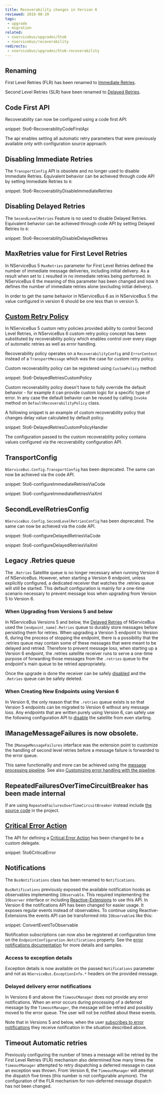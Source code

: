 ```yaml
---
title: Recoverability changes in Version 6
reviewed: 2016-08-29
tags:
 - upgrade
 - migration
related:
 - nservicebus/upgrades/5to6
 - nservicebus/recoverability
redirects:
 - nservicebus/upgrades/5to6-recoverability
---
```



## Renaming

First Level Retries (FLR) has been renamed to [Immediate Retries](/nservicebus/recoverability/#immediate-retries).

Second Level Retries (SLR) have been renamed to [Delayed Retries](/nservicebus/recoverability/#delayed-retries).


## Code First API

Recoverability can now be configured using a code first API:

snippet: 5to6-RecoverabilityCodeFirstApi

The api enables setting all automatic retry parameters that were previously available only with configuration source approach.


## Disabling Immediate Retries

The `TransportConfig` API is obsolete and no longer used to disable Immediate Retries. Equivalent behavior can be achieved through code API by setting Immediate Retries to `0`:

snippet: 5to6-RecoverabilityDisableImmediateRetries


## Disabling Delayed Retries

The `SecondLevelRetries` Feature is no used to disable Delayed Retries. Equivalent behavior can be achieved through code API by setting Delayed Retries to `0`:

snippet: 5to6-RecoverabilityDisableDelayedRetries


## MaxRetries value for First Level Retries

In NServiceBus 5 `MaxRetries` parameter for First Level Retries defined the number of immediate message deliveries, including initial delivery. As a result when set to `1` resulted in no immediate retries being performed. In NServiceBus 6 the meaning of this parameter has been changed and now it defines the number of immediate retries alone (excluding initial delivery). 

In order to get the same behavior in NServiceBus 6 as in NServiceBus 5 the value configured in version 6 should be one less than in version 5.


## [Custom Retry Policy](/nservicebus/recoverability/custom-recoverability-policy.md)

In NServiceBus 5 custom retry policies provided ability to control Second Level Retries, in NServiceBus 6 custom retry policy concept has been substituted by recoverability policy which enables control over every stage of automatic retries as well as error handling.

Recoverability policy operates on a `RecoverabilityConfig` and `ErrorContext` instead of a `TransportMessage` which was the case for custom retry policy.

Custom recoverability policy can be registered using `CustomPolicy` method:

snippet: 5to6-DelayedRetriesCustomPolicy

Custom recoverability policy doesn't have to fully override the default behavior - for example it can provide custom logic for a specific type of error. In any case the default behavior can be reused by calling `Invoke` method on `DefaultRecoverabilityPolicy` class. 

A following snippet is an example of custom recoverability policy that changes delay value calculated by default policy.

snippet: 5to6-DelayedRetriesCustomPolicyHandler

The configuration passed to the custom recoverability policy contains values configured via the recoverability configuration API.


## TransportConfig

`NServiceBus.Config.TransportConfig` has been deprecated. The same can now be achieved via the code API.

snippet: 5to6-configureImmediateRetriesViaCode

snippet: 5to6-configureImmediateRetriesViaXml


## SecondLevelRetriesConfig

`NServiceBus.Config.SecondLevelRetriesConfig` has been deprecated. The same can now be achieved via the code API.

snippet: 5to6-configureDelayedRetriesViaCode

snippet: 5to6-configureDelayedRetriesViaXml


## Legacy .Retries queue

The `.Retries` Satellite queue is no longer necessary when running Version 6 of NServiceBus.  However, when starting a Version 6 endpoint, unless explicitly configured, a dedicated receiver that watches the .retries queue will still be started. This default configuration is mainly for a one-time scenario necessary to prevent message loss when upgrading from Version 5 to Version 6. 


### When Upgrading from Versions 5 and below

In NServiceBus Versions 5 and below, the [Delayed Retries](/nservicebus/recoverability/#delayed-retries) of NServiceBus used the `[endpoint_name].Retries` queue to durably store messages before persisting them for retries.  When upgrading a Version 5 endpoint to Version 6, during the process of stopping the endpoint, there is a possibility that the .retries queue may contain some of these messages that were meant to be delayed and retried. Therefore to prevent message loss, when starting up a Version 6 endpoint, the .retries satellite receiver runs to serve a one-time purpose of forwarding those messages from the `.retries` queue to the endpoint's main queue to be retried appropriately. 

Once the upgrade is done the receiver can be safely [disabled](/nservicebus/recoverability/configure-delayed-retries.md#custom-retry-policy-legacy-retries-message-receiver) and the `.Retries` queue can be safely deleted.


### When Creating New Endpoints using Version 6

In Version 6, the only reason that the `.retries` queue exists is so that Version 5 endpoints can be migrated to Version 6 without any message loss. Any endpoints that are written purely using Version 6, can safely use the following configuration API to [disable](/nservicebus/recoverability/configure-delayed-retries.md#custom-retry-policy-legacy-retries-message-receiver) the satellite from even starting.


## IManageMessageFailures is now obsolete.

The `IManageMessageFailures` interface was the extension point to customize the handling of second level retries before a message failure is forwarded to the error queue.

This same functionality and more can be achieved using the [message processing pipeline](/nservicebus/pipeline/). See also [Customizing error handling with the pipeline](/nservicebus/pipeline/customizing-error-handling.md).


## RepeatedFailuresOverTimeCircuitBreaker has been made internal

If are using `RepeatedFailuresOverTimeCircuitBreaker` instead include [the source code](https://github.com/Particular/NServiceBus/blob/5.2.5/src/NServiceBus.Core/CircuitBreakers/RepeatedFailuresOverTimeCircuitBreaker.cs) in the project.


## [Critical Error Action](/nservicebus/hosting/critical-errors.md)

The API for defining a [Critical Error Action](/nservicebus/hosting/critical-errors.md) has been changed to be a custom delegate.

snippet: 5to6CriticalError


## Notifications

The `BusNotifications` class has been renamed to `Notifications`.

`BusNotifications` previously exposed the available notification hooks as observables implementing `IObservable`. This required implementing the `IObserver` interface or including [Reactive-Extensions](https://msdn.microsoft.com/library/hh242985.aspx) to use this API. In Version 6 the notifications API has been changed for easier usage. It exposes regular events instead of observables. To continue using Reactive-Extensions the events API can be transformed into `IObservable`s like this:

snippet: ConvertEventToObservable

Notification subscriptions can now also be registered at configuration time on the `EndpointConfiguration.Notifications` property. See the [error notifications documentation](/nservicebus/recoverability/subscribing-to-error-notifications.md) for more details and samples.

### Access to exception details

Exception details is now available on the passed `Notifications` parameter and not as `NServiceBus.ExceptionInfo.*` headers on the provided message.

### Delayed delivery error notifications

In Versions 6 and above the `TimeoutManager` does not provide any error notifications. When an error occurs during processing of a deferred message by the `TimeoutManager`, the message will be retried and possibly moved to the error queue. The user will not be notified about these events.

Note that in Versions 5 and below, when the user [subscribes to error notifications](/nservicebus/recoverability/subscribing-to-error-notifications.md) they receive notification in the situation described above.


## Timeout Automatic retries

Previously configuring the number of times a message will be retried by the First Level Retries (FLR) mechanism also determined how many times the `TimeoutManager` attempted to retry dispatching a deferred message in case an exception was thrown. From Version 6, the `TimeoutManager` will attempt the dispatch five times (this number is not configurable anymore). The configuration of the FLR mechanism for non-deferred message dispatch has not been changed.